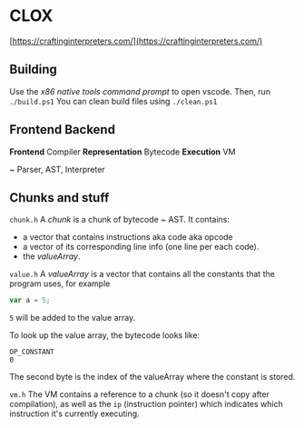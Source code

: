# CLOX
[https://craftinginterpreters.com/](https://craftinginterpreters.com/)

## Building
Use the *x86 native tools command prompt* to open vscode.
Then, run `./build.ps1`
You can clean build files using `./clean.ps1`

## Frontend Backend
**Frontend** Compiler
**Representation** Bytecode
**Execution** VM

~ Parser, AST, Interpreter

## Chunks and stuff
`chunk.h` A *chunk* is a chunk of bytecode ~ AST. It contains:
* a vector that contains instructions aka code aka opcode
* a vector of its corresponding line info (one line per each code).
* the *valueArray*.


`value.h` A *valueArray* is a vector that contains all the constants that the program uses, for example
```js
var a = 5;
```
`5` will be added to the value array.

To look up the value array, the bytecode looks like:
```
OP_CONSTANT
0
```
The second byte is the index of the valueArray where the constant is stored.

`vm.h`
The VM contains a reference to a chunk (so it doesn't copy after compilation), as well as the `ip` (instruction pointer) which indicates which instruction it's currently executing.
